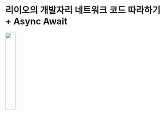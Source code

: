 # 리이오의 개발자리 네트워크 코드 따라하기 + Async Await
<img src="https://github.com/Minny27/AsyncAwaitExample/assets/68800789/4ac51c80-6984-4289-82eb-db685f59d388" width=25%>
